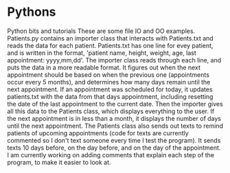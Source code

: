 # Pythons
Python bits and tutorials
These are some file IO and OO examples. Patients.py contains an importer class that interacts with Patients.txt and reads the data for each patient. Patients.txt has one line for evey patient, and is written in the format, 'patient name, height, weight, age, last appointment: yyyy,mm,dd'. The importer class reads through each line, and puts the data in a more readable format. It figures out when the next appointment should be based on when the previous one (appointments occur every 5 months), and determines how many days remain until the next appointment. If an appointment was scheduled for today, it updates patients.txt with the data from that days appointment, including resetting the date of the last appointment to the current date. Then the importer gives all this data to the Patients class, which displays everything to the user. If the next appointment is in less than a month, it displays the number of days until the next appointment. The Patients class also sends out texts to remind patients of upcoming appointments (code for texts are currently commented so I don't text someone every time I test the program). It sends texts 10 days before, on the day before, and on the day of the appointment.
I am currently working on adding comments that explain each step of the program, to make it easier to look at.